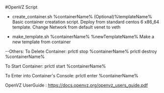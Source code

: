 #OpenVZ Script

- create_container.sh %containerName% (Optional)%templateName%
	Basic container creatation script. 
	Deploy from standard centos 6 x86_64 template.
	Change Network from default venet to veth 

- make_template.sh %containerName% %newTemplateName%
	Make a new template from container

--Others:
To Delete Container:
	prlctl stop %containerName%
	prlctl destroy %containerName%

To Start Container:
	prlctl start %containerName%

To Enter into Container's Console:
	prlctl enter %containerName%


OpenVZ UserGuide : https://docs.openvz.org/openvz_users_guide.pdf